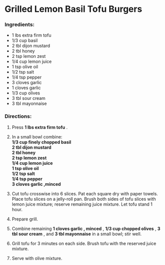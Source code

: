 # Grilled Lemon Basil Tofu Burgers 

### Ingredients: 
* 1 lbs extra firm tofu
* 1/3 cup basil
* 2 tbl dijon mustard
* 2 tbl honey
* 2 tsp lemon zest
* 1/4 cup lemon juice
* 1 tsp olive oil
* 1/2 tsp salt
* 1/4 tsp pepper
* 3 cloves garlic
* 1 cloves garlic
* 1/3 cup olives
* 3 tbl sour cream
* 3 tbl mayonnaise

### Directions: 
1. Press **1 lbs extra firm tofu** . 
2. In a small bowl combine:  
**1/3 cup finely chopped basil**   
**2 tbl dijon mustard**   
**2 tbl honey**   
**2 tsp lemon zest**   
**1/4 cup lemon juice**   
**1 tsp olive oil**   
**1/2 tsp salt**   
**1/4 tsp pepper**   
**3 cloves garlic ,minced**   


3. Cut tofu crosswise into 6 slices. Pat each square dry with paper towels. Place tofu slices on a jelly-roll pan. Brush both sides of tofu slices with lemon juice mixture; reserve remaining juice mixture. Let tofu stand 1 hour. 
4. Prepare grill. 
5. Combine remaining **1 cloves garlic , minced** , **1/3 cup chopped olives** , **3 tbl sour cream** , and **3 tbl mayonnaise** in a small bowl; stir well. 
6. Grill tofu for 3 minutes on each side. Brush tofu with the reserved juice mixture. 
7. Serve with olive mixture. 
